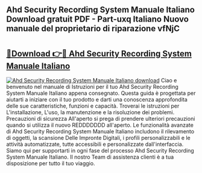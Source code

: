 ## Ahd Security Recording System Manuale Italiano Download gratuit PDF - Part-uxq Italiano Nuovo manuale del proprietario di riparazione vfNjC

# <h2><a href="http://dfcq2l1.blite.top/?on=Ahd+Security+Recording+System+Manuale+Italiano">🔗Download 👉🔴 Ahd Security Recording System Manuale Italiano</a></h2>

[![Ahd Security Recording System Manuale Italiano download](https://i.imgur.com/lujVjoI.png)](http://dfcq2l1.blite.top/?on=Ahd+Security+Recording+System+Manuale+Italiano)
Ciao e benvenuto nel manuale di Istruzioni per il tuo Ahd Security Recording System Manuale Italiano appena consegnato. Questa guida è progettata per aiutarti a iniziare con il tuo prodotto e darti una conoscenza approfondita delle sue caratteristiche, funzioni e capacità. Troverai le istruzioni per L'installazione, L'uso, la manutenzione e la risoluzione dei problemi. Precauzioni di sicurezza All'aperto si prega di prendere ulteriori precauzioni quando si utilizza il nuovo REDDDDDDD all'aperto. Le funzionalità avanzate di Ahd Security Recording System Manuale Italiano includono il rilevamento di oggetti, la scansione Delle Impronte Digitali, i profili personalizzabili e le attività automatizzate, tutte accessibili e personalizzate dall'interfaccia. Siamo qui per supportarti in ogni fase del processo Ahd Security Recording System Manuale Italiano. Il nostro Team di assistenza clienti è a tua disposizione per tutto il tuo viaggio.
